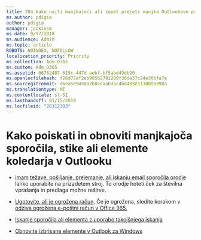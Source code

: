```yaml
---
title: 204 kako najti manjkajoči ali zopet prejeti manjka Outlookove pošte, koledar ali stiki
ms.author: pdigia
author: pdigia
manager: jackiesm
ms.date: 9/17/2018
ms.audience: Admin
ms.topic: article
ROBOTS: NOINDEX, NOFOLLOW
localization_priority: Priority
ms.collection: Adm_O365
ms.custom: Adm_O365
ms.assetid: 86752487-615c-447d-aebf-bf5abd49db20
ms.openlocfilehash: f26d72af2eb985b2781209f38de37c24e30bfa7e
ms.sourcegitcommit: d6ea5e9458a2b8ceaab3ac4bd483e1130b9a398a
ms.translationtype: MT
ms.contentlocale: sl-SI
ms.lasthandoff: 01/15/2019
ms.locfileid: "28312303"
---
```

# <a name="how-to-find-and-recover-missing-messages-contacts-or-calendar-items-in-outlook"></a>Kako poiskati in obnoviti manjkajoča sporočila, stike ali elemente koledarja v Outlooku

- [imam težave, pošiljanje, prejemanje, ali iskanju email sporočila orodje](https://aka.ms/SaRA-OutlookSendReceive) lahko uporabite na prizadetem stroj. To orodje hoteti ček za številna vprašanja in predlaga možne rešitve. 
    
- [Ugotovite, ali je ogrožena račun](https://support.microsoft.com/help/2551603/how-to-determine-whether-your-office-365-account-has-been-compromised). Če je ogrožena, sledite korakom v [odziva ogrožena e-poštni račun v Office 365.](https://docs.microsoft.com/en-us/office365/enterprise/responding-to-a-compromised-email-account)
    
- [Iskanje sporočila ali elementa z uporabo takojšnjega iskanja](https://support.office.com/article/69748862-5976-47b9-98e8-ed179f1b9e4d)
    
- [Obnovite izbrisane elemente v Outlook za Windows](https://support.office.com/article/49e81f3c-c8f4-4426-a0b9-c0fd751d48ce)
    

